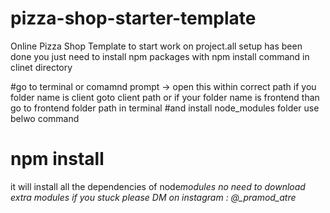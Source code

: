# pizza-shop-starter-template

Online Pizza Shop Template to start work on project.all setup has been done you just need to install npm packages with npm install command in clinet directory

#go to terminal or comamnd prompt -> open this within correct path if you folder name is client goto client path or if your folder name is frontend than go to frontend folder path in terminal
#and install node_modules folder use belwo command

# npm install

it will install all the dependencies of node*modules no need to download extra modules
if you stuck please DM on instagram : @\_pramod_atre*
